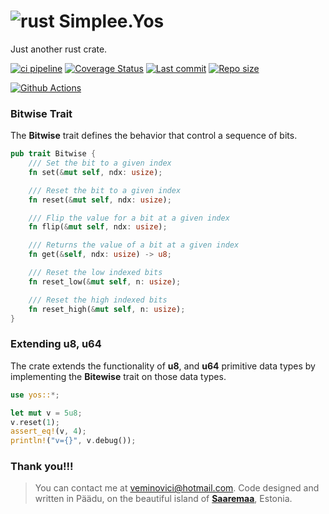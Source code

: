 # ![rust](https://img.shields.io/badge/Rust-000000?style=for-the-badge&logo=rust&logoColor=white) Simplee.Yos 

Just another rust crate.

[![ci pipeline](https://github.com/veminovici/yos/actions/workflows/ci.yml/badge.svg?branch=main)](https://github.com/veminovici/yos/actions/workflows/ci.yml)
[![Coverage Status](https://coveralls.io/repos/github/veminovici/yos/badge.svg)](https://coveralls.io/github/veminovici/yos)
[![Last commit](https://img.shields.io/github/last-commit/veminovici/yos)](https://github.com/veminovici/yos)
[![Repo size](https://img.shields.io/github/repo-size/veminovici/yos)](https://github.com/veminovici/yos)

[![Github Actions](https://buildstats.info/github/chart/veminovici/yos)](https://github.com/veminovici/yos)

### Bitwise Trait
The **Bitwise** trait defines the behavior that control a sequence of bits.

```rust
pub trait Bitwise {
    /// Set the bit to a given index
    fn set(&mut self, ndx: usize);

    /// Reset the bit to a given index
    fn reset(&mut self, ndx: usize);

    /// Flip the value for a bit at a given index
    fn flip(&mut self, ndx: usize);

    /// Returns the value of a bit at a given index
    fn get(&self, ndx: usize) -> u8;

    /// Reset the low indexed bits
    fn reset_low(&mut self, n: usize);

    /// Reset the high indexed bits
    fn reset_high(&mut self, n: usize);
}
```

### Extending u8, u64
The crate extends the functionality of **u8**, and **u64** primitive data types by implementing the **Bitewise** trait on those data types.

```rust
use yos::*;

let mut v = 5u8;
v.reset(1);
assert_eq!(v, 4);
println!("v={}", v.debug());
```

### Thank you!!!

> You can contact me at veminovici@hotmail.com. Code designed and written in Päädu, on the beautiful island of [**Saaremaa**](https://goo.gl/maps/DmB9ewY2R3sPGFnTA), Estonia.
